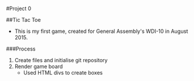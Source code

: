#Project 0

##Tic Tac Toe

* This is my first game, created for General Assembly's WDI-10 in August 2015.

###Process

1. Create files and initialise git repository 
2. Render game board 
	* Used HTML divs to create boxes